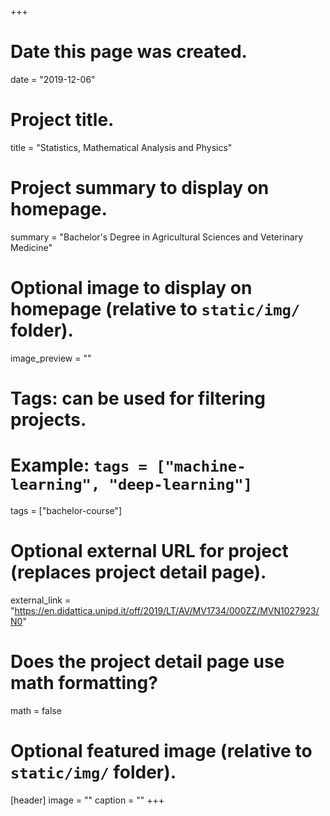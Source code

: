 +++
# Date this page was created.
date = "2019-12-06"

# Project title.
title = "Statistics, Mathematical Analysis and Physics"

# Project summary to display on homepage.
summary = "Bachelor's Degree in Agricultural Sciences and Veterinary Medicine"

# Optional image to display on homepage (relative to `static/img/` folder).
image_preview = ""

# Tags: can be used for filtering projects.
# Example: `tags = ["machine-learning", "deep-learning"]`
tags = ["bachelor-course"]

# Optional external URL for project (replaces project detail page).
external_link = "https://en.didattica.unipd.it/off/2019/LT/AV/MV1734/000ZZ/MVN1027923/N0"

# Does the project detail page use math formatting?
math = false

# Optional featured image (relative to `static/img/` folder).
[header]
image = ""
caption = ""
+++
